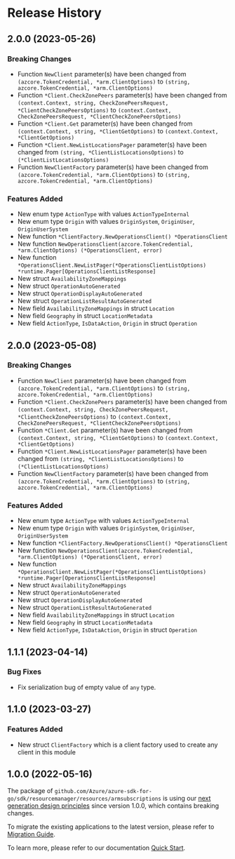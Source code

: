# Release History

## 2.0.0 (2023-05-26)
### Breaking Changes

- Function `NewClient` parameter(s) have been changed from `(azcore.TokenCredential, *arm.ClientOptions)` to `(string, azcore.TokenCredential, *arm.ClientOptions)`
- Function `*Client.CheckZonePeers` parameter(s) have been changed from `(context.Context, string, CheckZonePeersRequest, *ClientCheckZonePeersOptions)` to `(context.Context, CheckZonePeersRequest, *ClientCheckZonePeersOptions)`
- Function `*Client.Get` parameter(s) have been changed from `(context.Context, string, *ClientGetOptions)` to `(context.Context, *ClientGetOptions)`
- Function `*Client.NewListLocationsPager` parameter(s) have been changed from `(string, *ClientListLocationsOptions)` to `(*ClientListLocationsOptions)`
- Function `NewClientFactory` parameter(s) have been changed from `(azcore.TokenCredential, *arm.ClientOptions)` to `(string, azcore.TokenCredential, *arm.ClientOptions)`

### Features Added

- New enum type `ActionType` with values `ActionTypeInternal`
- New enum type `Origin` with values `OriginSystem`, `OriginUser`, `OriginUserSystem`
- New function `*ClientFactory.NewOperationsClient() *OperationsClient`
- New function `NewOperationsClient(azcore.TokenCredential, *arm.ClientOptions) (*OperationsClient, error)`
- New function `*OperationsClient.NewListPager(*OperationsClientListOptions) *runtime.Pager[OperationsClientListResponse]`
- New struct `AvailabilityZoneMappings`
- New struct `OperationAutoGenerated`
- New struct `OperationDisplayAutoGenerated`
- New struct `OperationListResultAutoGenerated`
- New field `AvailabilityZoneMappings` in struct `Location`
- New field `Geography` in struct `LocationMetadata`
- New field `ActionType`, `IsDataAction`, `Origin` in struct `Operation`


## 2.0.0 (2023-05-08)
### Breaking Changes

- Function `NewClient` parameter(s) have been changed from `(azcore.TokenCredential, *arm.ClientOptions)` to `(string, azcore.TokenCredential, *arm.ClientOptions)`
- Function `*Client.CheckZonePeers` parameter(s) have been changed from `(context.Context, string, CheckZonePeersRequest, *ClientCheckZonePeersOptions)` to `(context.Context, CheckZonePeersRequest, *ClientCheckZonePeersOptions)`
- Function `*Client.Get` parameter(s) have been changed from `(context.Context, string, *ClientGetOptions)` to `(context.Context, *ClientGetOptions)`
- Function `*Client.NewListLocationsPager` parameter(s) have been changed from `(string, *ClientListLocationsOptions)` to `(*ClientListLocationsOptions)`
- Function `NewClientFactory` parameter(s) have been changed from `(azcore.TokenCredential, *arm.ClientOptions)` to `(string, azcore.TokenCredential, *arm.ClientOptions)`

### Features Added

- New enum type `ActionType` with values `ActionTypeInternal`
- New enum type `Origin` with values `OriginSystem`, `OriginUser`, `OriginUserSystem`
- New function `*ClientFactory.NewOperationsClient() *OperationsClient`
- New function `NewOperationsClient(azcore.TokenCredential, *arm.ClientOptions) (*OperationsClient, error)`
- New function `*OperationsClient.NewListPager(*OperationsClientListOptions) *runtime.Pager[OperationsClientListResponse]`
- New struct `AvailabilityZoneMappings`
- New struct `OperationAutoGenerated`
- New struct `OperationDisplayAutoGenerated`
- New struct `OperationListResultAutoGenerated`
- New field `AvailabilityZoneMappings` in struct `Location`
- New field `Geography` in struct `LocationMetadata`
- New field `ActionType`, `IsDataAction`, `Origin` in struct `Operation`


## 1.1.1 (2023-04-14)
### Bug Fixes

- Fix serialization bug of empty value of `any` type.


## 1.1.0 (2023-03-27)
### Features Added

- New struct `ClientFactory` which is a client factory used to create any client in this module


## 1.0.0 (2022-05-16)

The package of `github.com/Azure/azure-sdk-for-go/sdk/resourcemanager/resources/armsubscriptions` is using our [next generation design principles](https://azure.github.io/azure-sdk/general_introduction.html) since version 1.0.0, which contains breaking changes.

To migrate the existing applications to the latest version, please refer to [Migration Guide](https://aka.ms/azsdk/go/mgmt/migration).

To learn more, please refer to our documentation [Quick Start](https://aka.ms/azsdk/go/mgmt).